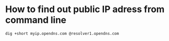 # How to find out public IP adress from command line
```dig +short myip.opendns.com @resolver1.opendns.com```
